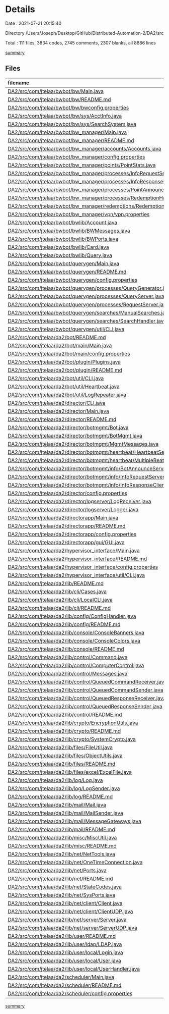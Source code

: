 # Details

Date : 2021-07-21 20:15:40

Directory /Users/Joseph/Desktop/GitHub/Distributed-Automation-2/DA2/src

Total : 111 files,  3834 codes, 2745 comments, 2307 blanks, all 8886 lines

[summary](results.md)

## Files
| filename | language | code | comment | blank | total |
| :--- | :--- | ---: | ---: | ---: | ---: |
| [DA2/src/com/jtelaa/bwbot/bw/Main.java](/DA2/src/com/jtelaa/bwbot/bw/Main.java) | Java | 67 | 37 | 42 | 146 |
| [DA2/src/com/jtelaa/bwbot/bw/README.md](/DA2/src/com/jtelaa/bwbot/bw/README.md) | Markdown | 0 | 0 | 1 | 1 |
| [DA2/src/com/jtelaa/bwbot/bw/bwconfig.properties](/DA2/src/com/jtelaa/bwbot/bw/bwconfig.properties) | Properties | 4 | 0 | 0 | 4 |
| [DA2/src/com/jtelaa/bwbot/bw/sys/AcctInfo.java](/DA2/src/com/jtelaa/bwbot/bw/sys/AcctInfo.java) | Java | 90 | 57 | 57 | 204 |
| [DA2/src/com/jtelaa/bwbot/bw/sys/SearchSystem.java](/DA2/src/com/jtelaa/bwbot/bw/sys/SearchSystem.java) | Java | 81 | 59 | 54 | 194 |
| [DA2/src/com/jtelaa/bwbot/bw_manager/Main.java](/DA2/src/com/jtelaa/bwbot/bw_manager/Main.java) | Java | 23 | 12 | 12 | 47 |
| [DA2/src/com/jtelaa/bwbot/bw_manager/README.md](/DA2/src/com/jtelaa/bwbot/bw_manager/README.md) | Markdown | 0 | 0 | 1 | 1 |
| [DA2/src/com/jtelaa/bwbot/bw_manager/accounts/Accounts.java](/DA2/src/com/jtelaa/bwbot/bw_manager/accounts/Accounts.java) | Java | 90 | 53 | 52 | 195 |
| [DA2/src/com/jtelaa/bwbot/bw_manager/config.properties](/DA2/src/com/jtelaa/bwbot/bw_manager/config.properties) | Properties | 0 | 0 | 1 | 1 |
| [DA2/src/com/jtelaa/bwbot/bw_manager/points/PointStats.java](/DA2/src/com/jtelaa/bwbot/bw_manager/points/PointStats.java) | Java | 3 | 0 | 3 | 6 |
| [DA2/src/com/jtelaa/bwbot/bw_manager/processes/InfoRequestServer.java](/DA2/src/com/jtelaa/bwbot/bw_manager/processes/InfoRequestServer.java) | Java | 24 | 15 | 14 | 53 |
| [DA2/src/com/jtelaa/bwbot/bw_manager/processes/InfoResponseClient.java](/DA2/src/com/jtelaa/bwbot/bw_manager/processes/InfoResponseClient.java) | Java | 59 | 18 | 29 | 106 |
| [DA2/src/com/jtelaa/bwbot/bw_manager/processes/PointAnnouncementListener.java](/DA2/src/com/jtelaa/bwbot/bw_manager/processes/PointAnnouncementListener.java) | Java | 14 | 7 | 11 | 32 |
| [DA2/src/com/jtelaa/bwbot/bw_manager/processes/RedemptionHandler.java](/DA2/src/com/jtelaa/bwbot/bw_manager/processes/RedemptionHandler.java) | Java | 6 | 5 | 6 | 17 |
| [DA2/src/com/jtelaa/bwbot/bw_manager/redemptions/Redemption.java](/DA2/src/com/jtelaa/bwbot/bw_manager/redemptions/Redemption.java) | Java | 3 | 0 | 2 | 5 |
| [DA2/src/com/jtelaa/bwbot/bw_manager/vpn/vpn.properties](/DA2/src/com/jtelaa/bwbot/bw_manager/vpn/vpn.properties) | Properties | 0 | 0 | 1 | 1 |
| [DA2/src/com/jtelaa/bwbot/bwlib/Account.java](/DA2/src/com/jtelaa/bwbot/bwlib/Account.java) | Java | 88 | 46 | 42 | 176 |
| [DA2/src/com/jtelaa/bwbot/bwlib/BWMessages.java](/DA2/src/com/jtelaa/bwbot/bwlib/BWMessages.java) | Java | 19 | 8 | 13 | 40 |
| [DA2/src/com/jtelaa/bwbot/bwlib/BWPorts.java](/DA2/src/com/jtelaa/bwbot/bwlib/BWPorts.java) | Java | 14 | 18 | 14 | 46 |
| [DA2/src/com/jtelaa/bwbot/bwlib/Card.java](/DA2/src/com/jtelaa/bwbot/bwlib/Card.java) | Java | 218 | 124 | 96 | 438 |
| [DA2/src/com/jtelaa/bwbot/bwlib/Query.java](/DA2/src/com/jtelaa/bwbot/bwlib/Query.java) | Java | 23 | 25 | 16 | 64 |
| [DA2/src/com/jtelaa/bwbot/querygen/Main.java](/DA2/src/com/jtelaa/bwbot/querygen/Main.java) | Java | 49 | 23 | 21 | 93 |
| [DA2/src/com/jtelaa/bwbot/querygen/README.md](/DA2/src/com/jtelaa/bwbot/querygen/README.md) | Markdown | 0 | 0 | 1 | 1 |
| [DA2/src/com/jtelaa/bwbot/querygen/config.properties](/DA2/src/com/jtelaa/bwbot/querygen/config.properties) | Properties | 0 | 0 | 1 | 1 |
| [DA2/src/com/jtelaa/bwbot/querygen/processes/QueryGenerator.java](/DA2/src/com/jtelaa/bwbot/querygen/processes/QueryGenerator.java) | Java | 36 | 33 | 23 | 92 |
| [DA2/src/com/jtelaa/bwbot/querygen/processes/QueryServer.java](/DA2/src/com/jtelaa/bwbot/querygen/processes/QueryServer.java) | Java | 51 | 46 | 28 | 125 |
| [DA2/src/com/jtelaa/bwbot/querygen/processes/RequestServer.java](/DA2/src/com/jtelaa/bwbot/querygen/processes/RequestServer.java) | Java | 23 | 17 | 14 | 54 |
| [DA2/src/com/jtelaa/bwbot/querygen/searches/ManualSearches.java](/DA2/src/com/jtelaa/bwbot/querygen/searches/ManualSearches.java) | Java | 39 | 8 | 7 | 54 |
| [DA2/src/com/jtelaa/bwbot/querygen/searches/SearchHandler.java](/DA2/src/com/jtelaa/bwbot/querygen/searches/SearchHandler.java) | Java | 57 | 38 | 26 | 121 |
| [DA2/src/com/jtelaa/bwbot/querygen/util/CLI.java](/DA2/src/com/jtelaa/bwbot/querygen/util/CLI.java) | Java | 12 | 2 | 9 | 23 |
| [DA2/src/com/jtelaa/da2/bot/README.md](/DA2/src/com/jtelaa/da2/bot/README.md) | Markdown | 0 | 0 | 1 | 1 |
| [DA2/src/com/jtelaa/da2/bot/main/Main.java](/DA2/src/com/jtelaa/da2/bot/main/Main.java) | Java | 44 | 17 | 21 | 82 |
| [DA2/src/com/jtelaa/da2/bot/main/config.properties](/DA2/src/com/jtelaa/da2/bot/main/config.properties) | Properties | 8 | 0 | 0 | 8 |
| [DA2/src/com/jtelaa/da2/bot/plugin/Plugins.java](/DA2/src/com/jtelaa/da2/bot/plugin/Plugins.java) | Java | 51 | 79 | 47 | 177 |
| [DA2/src/com/jtelaa/da2/bot/plugin/README.md](/DA2/src/com/jtelaa/da2/bot/plugin/README.md) | Markdown | 0 | 0 | 1 | 1 |
| [DA2/src/com/jtelaa/da2/bot/util/CLI.java](/DA2/src/com/jtelaa/da2/bot/util/CLI.java) | Java | 31 | 12 | 17 | 60 |
| [DA2/src/com/jtelaa/da2/bot/util/Heartbeat.java](/DA2/src/com/jtelaa/da2/bot/util/Heartbeat.java) | Java | 21 | 11 | 15 | 47 |
| [DA2/src/com/jtelaa/da2/bot/util/LogRepeater.java](/DA2/src/com/jtelaa/da2/bot/util/LogRepeater.java) | Java | 22 | 11 | 14 | 47 |
| [DA2/src/com/jtelaa/da2/director/CLI.java](/DA2/src/com/jtelaa/da2/director/CLI.java) | Java | 14 | 8 | 11 | 33 |
| [DA2/src/com/jtelaa/da2/director/Main.java](/DA2/src/com/jtelaa/da2/director/Main.java) | Java | 34 | 13 | 17 | 64 |
| [DA2/src/com/jtelaa/da2/director/README.md](/DA2/src/com/jtelaa/da2/director/README.md) | Markdown | 0 | 0 | 1 | 1 |
| [DA2/src/com/jtelaa/da2/director/botmgmt/Bot.java](/DA2/src/com/jtelaa/da2/director/botmgmt/Bot.java) | Java | 34 | 34 | 29 | 97 |
| [DA2/src/com/jtelaa/da2/director/botmgmt/BotMgmt.java](/DA2/src/com/jtelaa/da2/director/botmgmt/BotMgmt.java) | Java | 55 | 59 | 43 | 157 |
| [DA2/src/com/jtelaa/da2/director/botmgmt/MgmtMessages.java](/DA2/src/com/jtelaa/da2/director/botmgmt/MgmtMessages.java) | Java | 18 | 14 | 16 | 48 |
| [DA2/src/com/jtelaa/da2/director/botmgmt/heartbeat/HeartbeatServer.java](/DA2/src/com/jtelaa/da2/director/botmgmt/heartbeat/HeartbeatServer.java) | Java | 88 | 63 | 61 | 212 |
| [DA2/src/com/jtelaa/da2/director/botmgmt/heartbeat/MultipleBeats.java](/DA2/src/com/jtelaa/da2/director/botmgmt/heartbeat/MultipleBeats.java) | Java | 8 | 7 | 8 | 23 |
| [DA2/src/com/jtelaa/da2/director/botmgmt/info/BotAnnounceServer.java](/DA2/src/com/jtelaa/da2/director/botmgmt/info/BotAnnounceServer.java) | Java | 25 | 15 | 15 | 55 |
| [DA2/src/com/jtelaa/da2/director/botmgmt/info/InfoRequestServer.java](/DA2/src/com/jtelaa/da2/director/botmgmt/info/InfoRequestServer.java) | Java | 21 | 15 | 13 | 49 |
| [DA2/src/com/jtelaa/da2/director/botmgmt/info/InfoResponseClient.java](/DA2/src/com/jtelaa/da2/director/botmgmt/info/InfoResponseClient.java) | Java | 58 | 18 | 31 | 107 |
| [DA2/src/com/jtelaa/da2/director/config.properties](/DA2/src/com/jtelaa/da2/director/config.properties) | Properties | 2 | 0 | 0 | 2 |
| [DA2/src/com/jtelaa/da2/director/logserver/LogReceiver.java](/DA2/src/com/jtelaa/da2/director/logserver/LogReceiver.java) | Java | 6 | 6 | 10 | 22 |
| [DA2/src/com/jtelaa/da2/director/logserver/Logger.java](/DA2/src/com/jtelaa/da2/director/logserver/Logger.java) | Java | 24 | 5 | 28 | 57 |
| [DA2/src/com/jtelaa/da2/directorapp/Main.java](/DA2/src/com/jtelaa/da2/directorapp/Main.java) | Java | 65 | 10 | 29 | 104 |
| [DA2/src/com/jtelaa/da2/directorapp/README.md](/DA2/src/com/jtelaa/da2/directorapp/README.md) | Markdown | 0 | 0 | 1 | 1 |
| [DA2/src/com/jtelaa/da2/directorapp/config.properties](/DA2/src/com/jtelaa/da2/directorapp/config.properties) | Properties | 0 | 0 | 1 | 1 |
| [DA2/src/com/jtelaa/da2/directorapp/gui/GUI.java](/DA2/src/com/jtelaa/da2/directorapp/gui/GUI.java) | Java | 5 | 2 | 7 | 14 |
| [DA2/src/com/jtelaa/da2/hypervisor_interface/Main.java](/DA2/src/com/jtelaa/da2/hypervisor_interface/Main.java) | Java | 23 | 12 | 14 | 49 |
| [DA2/src/com/jtelaa/da2/hypervisor_interface/README.md](/DA2/src/com/jtelaa/da2/hypervisor_interface/README.md) | Markdown | 0 | 0 | 1 | 1 |
| [DA2/src/com/jtelaa/da2/hypervisor_interface/config.properties](/DA2/src/com/jtelaa/da2/hypervisor_interface/config.properties) | Properties | 0 | 0 | 1 | 1 |
| [DA2/src/com/jtelaa/da2/hypervisor_interface/util/CLI.java](/DA2/src/com/jtelaa/da2/hypervisor_interface/util/CLI.java) | Java | 12 | 4 | 8 | 24 |
| [DA2/src/com/jtelaa/da2/lib/README.md](/DA2/src/com/jtelaa/da2/lib/README.md) | Markdown | 0 | 0 | 1 | 1 |
| [DA2/src/com/jtelaa/da2/lib/cli/Cases.java](/DA2/src/com/jtelaa/da2/lib/cli/Cases.java) | Java | 74 | 79 | 27 | 180 |
| [DA2/src/com/jtelaa/da2/lib/cli/LocalCLI.java](/DA2/src/com/jtelaa/da2/lib/cli/LocalCLI.java) | Java | 87 | 67 | 57 | 211 |
| [DA2/src/com/jtelaa/da2/lib/cli/README.md](/DA2/src/com/jtelaa/da2/lib/cli/README.md) | Markdown | 0 | 0 | 1 | 1 |
| [DA2/src/com/jtelaa/da2/lib/config/ConfigHandler.java](/DA2/src/com/jtelaa/da2/lib/config/ConfigHandler.java) | Java | 81 | 74 | 53 | 208 |
| [DA2/src/com/jtelaa/da2/lib/config/README.md](/DA2/src/com/jtelaa/da2/lib/config/README.md) | Markdown | 0 | 0 | 1 | 1 |
| [DA2/src/com/jtelaa/da2/lib/console/ConsoleBanners.java](/DA2/src/com/jtelaa/da2/lib/console/ConsoleBanners.java) | Java | 19 | 79 | 27 | 125 |
| [DA2/src/com/jtelaa/da2/lib/console/ConsoleColors.java](/DA2/src/com/jtelaa/da2/lib/console/ConsoleColors.java) | Java | 75 | 24 | 19 | 118 |
| [DA2/src/com/jtelaa/da2/lib/console/README.md](/DA2/src/com/jtelaa/da2/lib/console/README.md) | Markdown | 0 | 0 | 1 | 1 |
| [DA2/src/com/jtelaa/da2/lib/control/Command.java](/DA2/src/com/jtelaa/da2/lib/control/Command.java) | Java | 156 | 183 | 108 | 447 |
| [DA2/src/com/jtelaa/da2/lib/control/ComputerControl.java](/DA2/src/com/jtelaa/da2/lib/control/ComputerControl.java) | Java | 49 | 48 | 34 | 131 |
| [DA2/src/com/jtelaa/da2/lib/control/Messages.java](/DA2/src/com/jtelaa/da2/lib/control/Messages.java) | Java | 7 | 10 | 8 | 25 |
| [DA2/src/com/jtelaa/da2/lib/control/QueuedCommandReceiver.java](/DA2/src/com/jtelaa/da2/lib/control/QueuedCommandReceiver.java) | Java | 43 | 36 | 28 | 107 |
| [DA2/src/com/jtelaa/da2/lib/control/QueuedCommandSender.java](/DA2/src/com/jtelaa/da2/lib/control/QueuedCommandSender.java) | Java | 44 | 12 | 24 | 80 |
| [DA2/src/com/jtelaa/da2/lib/control/QueuedResponseReceiver.java](/DA2/src/com/jtelaa/da2/lib/control/QueuedResponseReceiver.java) | Java | 28 | 11 | 19 | 58 |
| [DA2/src/com/jtelaa/da2/lib/control/QueuedResponseSender.java](/DA2/src/com/jtelaa/da2/lib/control/QueuedResponseSender.java) | Java | 45 | 11 | 23 | 79 |
| [DA2/src/com/jtelaa/da2/lib/control/README.md](/DA2/src/com/jtelaa/da2/lib/control/README.md) | Markdown | 0 | 0 | 1 | 1 |
| [DA2/src/com/jtelaa/da2/lib/crypto/EncryptionUtils.java](/DA2/src/com/jtelaa/da2/lib/crypto/EncryptionUtils.java) | Java | 104 | 205 | 57 | 366 |
| [DA2/src/com/jtelaa/da2/lib/crypto/README.md](/DA2/src/com/jtelaa/da2/lib/crypto/README.md) | Markdown | 0 | 0 | 1 | 1 |
| [DA2/src/com/jtelaa/da2/lib/crypto/SystemCrypto.java](/DA2/src/com/jtelaa/da2/lib/crypto/SystemCrypto.java) | Java | 40 | 27 | 23 | 90 |
| [DA2/src/com/jtelaa/da2/lib/files/FileUtil.java](/DA2/src/com/jtelaa/da2/lib/files/FileUtil.java) | Java | 119 | 92 | 79 | 290 |
| [DA2/src/com/jtelaa/da2/lib/files/ObjectUtils.java](/DA2/src/com/jtelaa/da2/lib/files/ObjectUtils.java) | Java | 24 | 20 | 15 | 59 |
| [DA2/src/com/jtelaa/da2/lib/files/README.md](/DA2/src/com/jtelaa/da2/lib/files/README.md) | Markdown | 0 | 0 | 1 | 1 |
| [DA2/src/com/jtelaa/da2/lib/files/excel/ExcelFile.java](/DA2/src/com/jtelaa/da2/lib/files/excel/ExcelFile.java) | Java | 100 | 106 | 82 | 288 |
| [DA2/src/com/jtelaa/da2/lib/log/Log.java](/DA2/src/com/jtelaa/da2/lib/log/Log.java) | Java | 56 | 53 | 40 | 149 |
| [DA2/src/com/jtelaa/da2/lib/log/LogSender.java](/DA2/src/com/jtelaa/da2/lib/log/LogSender.java) | Java | 22 | 18 | 16 | 56 |
| [DA2/src/com/jtelaa/da2/lib/log/README.md](/DA2/src/com/jtelaa/da2/lib/log/README.md) | Markdown | 0 | 0 | 1 | 1 |
| [DA2/src/com/jtelaa/da2/lib/mail/Mail.java](/DA2/src/com/jtelaa/da2/lib/mail/Mail.java) | Java | 55 | 41 | 31 | 127 |
| [DA2/src/com/jtelaa/da2/lib/mail/MailSender.java](/DA2/src/com/jtelaa/da2/lib/mail/MailSender.java) | Java | 73 | 40 | 38 | 151 |
| [DA2/src/com/jtelaa/da2/lib/mail/MessageGateways.java](/DA2/src/com/jtelaa/da2/lib/mail/MessageGateways.java) | Java | 81 | 37 | 36 | 154 |
| [DA2/src/com/jtelaa/da2/lib/mail/README.md](/DA2/src/com/jtelaa/da2/lib/mail/README.md) | Markdown | 0 | 0 | 1 | 1 |
| [DA2/src/com/jtelaa/da2/lib/misc/MiscUtil.java](/DA2/src/com/jtelaa/da2/lib/misc/MiscUtil.java) | Java | 38 | 1 | 20 | 59 |
| [DA2/src/com/jtelaa/da2/lib/misc/README.md](/DA2/src/com/jtelaa/da2/lib/misc/README.md) | Markdown | 0 | 0 | 1 | 1 |
| [DA2/src/com/jtelaa/da2/lib/net/NetTools.java](/DA2/src/com/jtelaa/da2/lib/net/NetTools.java) | Java | 71 | 64 | 43 | 178 |
| [DA2/src/com/jtelaa/da2/lib/net/OneTimeConnection.java](/DA2/src/com/jtelaa/da2/lib/net/OneTimeConnection.java) | Java | 49 | 16 | 24 | 89 |
| [DA2/src/com/jtelaa/da2/lib/net/Ports.java](/DA2/src/com/jtelaa/da2/lib/net/Ports.java) | Java | 4 | 7 | 5 | 16 |
| [DA2/src/com/jtelaa/da2/lib/net/README.md](/DA2/src/com/jtelaa/da2/lib/net/README.md) | Markdown | 0 | 0 | 1 | 1 |
| [DA2/src/com/jtelaa/da2/lib/net/StateCodes.java](/DA2/src/com/jtelaa/da2/lib/net/StateCodes.java) | Java | 10 | 2 | 7 | 19 |
| [DA2/src/com/jtelaa/da2/lib/net/SysPorts.java](/DA2/src/com/jtelaa/da2/lib/net/SysPorts.java) | Java | 16 | 21 | 15 | 52 |
| [DA2/src/com/jtelaa/da2/lib/net/client/Client.java](/DA2/src/com/jtelaa/da2/lib/net/client/Client.java) | Java | 86 | 28 | 38 | 152 |
| [DA2/src/com/jtelaa/da2/lib/net/client/ClientUDP.java](/DA2/src/com/jtelaa/da2/lib/net/client/ClientUDP.java) | Java | 98 | 85 | 54 | 237 |
| [DA2/src/com/jtelaa/da2/lib/net/server/Server.java](/DA2/src/com/jtelaa/da2/lib/net/server/Server.java) | Java | 78 | 25 | 41 | 144 |
| [DA2/src/com/jtelaa/da2/lib/net/server/ServerUDP.java](/DA2/src/com/jtelaa/da2/lib/net/server/ServerUDP.java) | Java | 95 | 79 | 58 | 232 |
| [DA2/src/com/jtelaa/da2/lib/user/README.md](/DA2/src/com/jtelaa/da2/lib/user/README.md) | Markdown | 0 | 0 | 1 | 1 |
| [DA2/src/com/jtelaa/da2/lib/user/ldap/LDAP.java](/DA2/src/com/jtelaa/da2/lib/user/ldap/LDAP.java) | Java | 47 | 19 | 25 | 91 |
| [DA2/src/com/jtelaa/da2/lib/user/local/Login.java](/DA2/src/com/jtelaa/da2/lib/user/local/Login.java) | Java | 3 | 2 | 4 | 9 |
| [DA2/src/com/jtelaa/da2/lib/user/local/User.java](/DA2/src/com/jtelaa/da2/lib/user/local/User.java) | Java | 32 | 3 | 17 | 52 |
| [DA2/src/com/jtelaa/da2/lib/user/local/UserHandler.java](/DA2/src/com/jtelaa/da2/lib/user/local/UserHandler.java) | Java | 40 | 42 | 28 | 110 |
| [DA2/src/com/jtelaa/da2/scheduler/Main.java](/DA2/src/com/jtelaa/da2/scheduler/Main.java) | Java | 23 | 12 | 12 | 47 |
| [DA2/src/com/jtelaa/da2/scheduler/README.md](/DA2/src/com/jtelaa/da2/scheduler/README.md) | Markdown | 0 | 0 | 1 | 1 |
| [DA2/src/com/jtelaa/da2/scheduler/config.properties](/DA2/src/com/jtelaa/da2/scheduler/config.properties) | Properties | 0 | 0 | 1 | 1 |

[summary](results.md)
